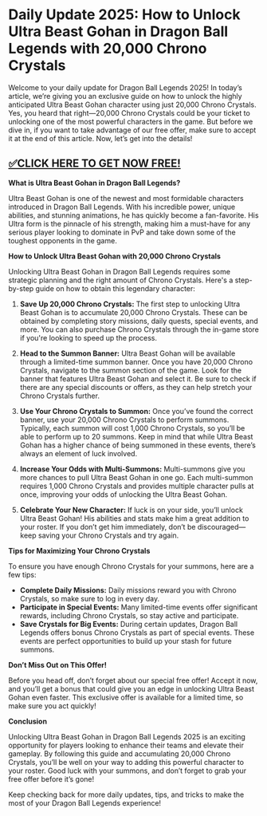 # **Daily Update 2025: How to Unlock Ultra Beast Gohan in Dragon Ball Legends with 20,000 Chrono Crystals**

Welcome to your daily update for Dragon Ball Legends 2025! In today’s article, we’re giving you an exclusive guide on how to unlock the highly anticipated Ultra Beast Gohan character using just 20,000 Chrono Crystals. Yes, you heard that right—20,000 Chrono Crystals could be your ticket to unlocking one of the most powerful characters in the game. But before we dive in, if you want to take advantage of our free offer, make sure to accept it at the end of this article. Now, let’s get into the details!

## [✅CLICK HERE TO GET NOW FREE!](https://besteventtoday.com/Dragon/Ball)

**What is Ultra Beast Gohan in Dragon Ball Legends?**

Ultra Beast Gohan is one of the newest and most formidable characters introduced in Dragon Ball Legends. With his incredible power, unique abilities, and stunning animations, he has quickly become a fan-favorite. His Ultra form is the pinnacle of his strength, making him a must-have for any serious player looking to dominate in PvP and take down some of the toughest opponents in the game.

**How to Unlock Ultra Beast Gohan with 20,000 Chrono Crystals**

Unlocking Ultra Beast Gohan in Dragon Ball Legends requires some strategic planning and the right amount of Chrono Crystals. Here's a step-by-step guide on how to obtain this legendary character:

1. **Save Up 20,000 Chrono Crystals:**
   The first step to unlocking Ultra Beast Gohan is to accumulate 20,000 Chrono Crystals. These can be obtained by completing story missions, daily quests, special events, and more. You can also purchase Chrono Crystals through the in-game store if you're looking to speed up the process.

2. **Head to the Summon Banner:**
   Ultra Beast Gohan will be available through a limited-time summon banner. Once you have 20,000 Chrono Crystals, navigate to the summon section of the game. Look for the banner that features Ultra Beast Gohan and select it. Be sure to check if there are any special discounts or offers, as they can help stretch your Chrono Crystals further.

3. **Use Your Chrono Crystals to Summon:**
   Once you’ve found the correct banner, use your 20,000 Chrono Crystals to perform summons. Typically, each summon will cost 1,000 Chrono Crystals, so you’ll be able to perform up to 20 summons. Keep in mind that while Ultra Beast Gohan has a higher chance of being summoned in these events, there’s always an element of luck involved.

4. **Increase Your Odds with Multi-Summons:**
   Multi-summons give you more chances to pull Ultra Beast Gohan in one go. Each multi-summon requires 1,000 Chrono Crystals and provides multiple character pulls at once, improving your odds of unlocking the Ultra Beast Gohan.

5. **Celebrate Your New Character:**
   If luck is on your side, you’ll unlock Ultra Beast Gohan! His abilities and stats make him a great addition to your roster. If you don’t get him immediately, don’t be discouraged—keep saving your Chrono Crystals and try again. 

**Tips for Maximizing Your Chrono Crystals**

To ensure you have enough Chrono Crystals for your summons, here are a few tips:
- **Complete Daily Missions:** Daily missions reward you with Chrono Crystals, so make sure to log in every day.
- **Participate in Special Events:** Many limited-time events offer significant rewards, including Chrono Crystals, so stay active and participate.
- **Save Crystals for Big Events:** During certain updates, Dragon Ball Legends offers bonus Chrono Crystals as part of special events. These events are perfect opportunities to build up your stash for future summons.

**Don’t Miss Out on This Offer!**

Before you head off, don’t forget about our special free offer! Accept it now, and you’ll get a bonus that could give you an edge in unlocking Ultra Beast Gohan even faster. This exclusive offer is available for a limited time, so make sure you act quickly!

**Conclusion**

Unlocking Ultra Beast Gohan in Dragon Ball Legends 2025 is an exciting opportunity for players looking to enhance their teams and elevate their gameplay. By following this guide and accumulating 20,000 Chrono Crystals, you’ll be well on your way to adding this powerful character to your roster. Good luck with your summons, and don’t forget to grab your free offer before it’s gone!

Keep checking back for more daily updates, tips, and tricks to make the most of your Dragon Ball Legends experience!
